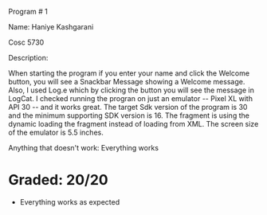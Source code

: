 Program # 1

Name: Haniye Kashgarani

Cosc 5730

Description:

When starting the program if you enter your name and click the Welcome button, you will see a Snackbar Message showing a Welcome message. Also, I used Log.e which by clicking the button you will see the message in LogCat. I checked running the progran on just an emulator -- Pixel XL with API 30 -- and it works great. The target Sdk version of the program is 30 and the minimum supporting SDK version is 16. The fragment is using the dynamic loading the fragment instead of loading from XML. The screen size of the emulator is 5.5 inches.

Anything that doesn't work: Everything works

# Graded: 20/20 #

* Everything works as expected
